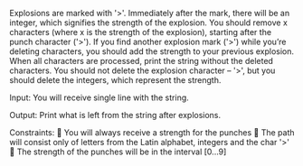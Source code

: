 Explosions are marked with '>'. Immediately after the mark, there will be an integer, which signifies the strength
of the explosion.
You should remove x characters (where x is the strength of the explosion), starting after the punch character
('>').
If you find another explosion mark ('>') while you’re deleting characters, you should add the strength to your
previous explosion.
When all characters are processed, print the string without the deleted characters.
You should not delete the explosion character – '>', but you should delete the integers, which represent the
strength.

Input:
You will receive single line with the string.

Output:
Print what is left from the string after explosions.

Constraints:
 You will always receive a strength for the punches
 The path will consist only of letters from the Latin alphabet, integers and the char '>'
 The strength of the punches will be in the interval [0...9]
